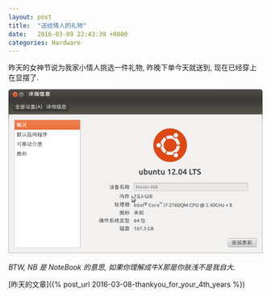 ```yaml
---
layout: post
title:  "送给情人的礼物"
date:   2016-03-09 22:43:39 +0800
categories: Hardware
---
```


昨天的女神节说为我家小情人挑选一件礼物, 昨晚下单今天就送到, 现在已经穿上在显摆了.

![显摆](/assets/images/little_lover_mem.png)

*BTW, NB 是 NoteBook 的意思, 如果你理解成牛X那是你肤浅不是我自大.*

[昨天的文章]({% post_url 2016-03-08-thankyou_for_your_4th_years %})
